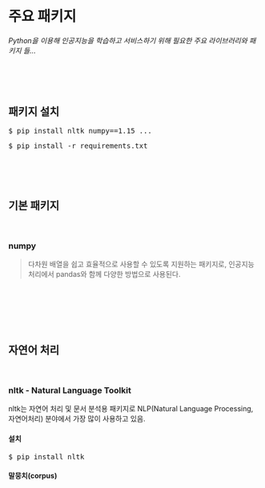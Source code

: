 # 주요 패키지
###### Python을 이용해 인공지능을 학습하고 서비스하기 위해 필요한 주요 라이브러리와 패키지 들...
</br></br>

## 패키지 설치
<pre>$ pip install nltk numpy==1.15 ...</pre>
<pre>$ pip install -r requirements.txt</pre>

</br></br></br>


## 기본 패키지
</br>

### numpy
> 다차원 배열을 쉽고 효율적으로 사용할 수 있도록 지원하는 패키지로, 인공지능 처리에서 pandas와 함께 다양한 방법으로 사용된다.
</br>

</br></br></br>


## 자연어 처리
</br>

### nltk - Natural Language Toolkit
nltk는 자연어 처리 및 문서 분석용 패키지로 NLP(Natural Language Processing, 자연어처리) 분야에서 가장 많이 사용하고 있음.
#### 설치
<pre>$ pip install nltk</pre>
#### 말뭉치(corpus)
